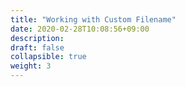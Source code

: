 ```yaml
---
title: "Working with Custom Filename"
date: 2020-02-28T10:08:56+09:00
description: 
draft: false
collapsible: true
weight: 3
---
```


